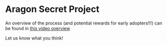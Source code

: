 # Aragon Secret Project

An overview of the process (and potential rewards for early adopters!!!) can be found in [this video overview](https://www.youtube.com/watch?v=dQw4w9WgXcQ)

Let us know what you think!
